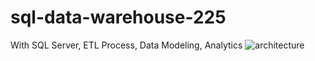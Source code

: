 # sql-data-warehouse-225
With SQL Server, ETL Process, Data Modeling, Analytics
![architecture](https://github.com/user-attachments/assets/fca6fa8a-590e-4a52-806a-16a11371585b)
